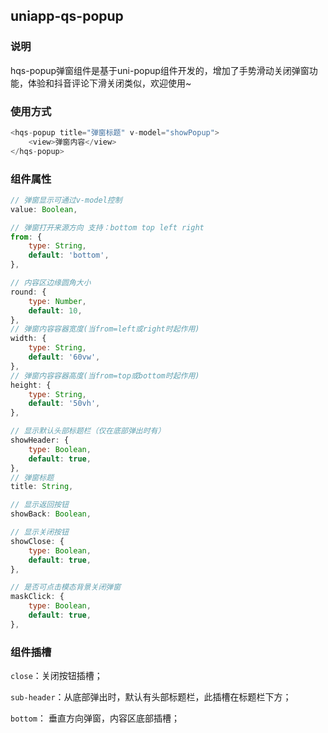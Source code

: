 ## uniapp-qs-popup

### 说明

hqs-popup弹窗组件是基于uni-popup组件开发的，增加了手势滑动关闭弹窗功能，体验和抖音评论下滑关闭类似，欢迎使用~

### 使用方式

```js
<hqs-popup title="弹窗标题" v-model="showPopup">
	<view>弹窗内容</view>
</hqs-popup>
```

### 组件属性

```js
// 弹窗显示可通过v-model控制
value: Boolean,

// 弹窗打开来源方向 支持：bottom top left right
from: {
	type: String,
	default: 'bottom',
},

// 内容区边缘圆角大小
round: {
	type: Number,
	default: 10,
},
// 弹窗内容容器宽度(当from=left或right时起作用)
width: {
	type: String,
	default: '60vw',
},
// 弹窗内容容器高度(当from=top或bottom时起作用)
height: {
	type: String,
	default: '50vh',
},

// 显示默认头部标题栏（仅在底部弹出时有）
showHeader: {
	type: Boolean,
	default: true,
},
// 弹窗标题
title: String,

// 显示返回按钮
showBack: Boolean,

// 显示关闭按钮
showClose: {
	type: Boolean,
	default: true,
},

// 是否可点击模态背景关闭弹窗
maskClick: {
	type: Boolean,
	default: true,
},
```


### 组件插槽

`close`：关闭按钮插槽；

`sub-header`：从底部弹出时，默认有头部标题栏，此插槽在标题栏下方；

`bottom`： 垂直方向弹窗，内容区底部插槽；

